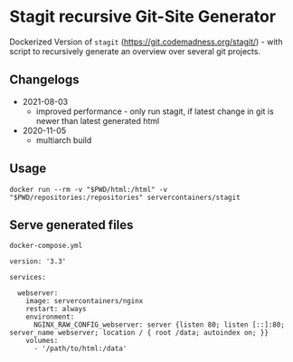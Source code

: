 Stagit recursive Git-Site Generator
=====================================

Dockerized Version of `stagit` (https://git.codemadness.org/stagit/) - with script to recursively generate an overview over several git projects.


## Changelogs

* 2021-08-03
    * improved performance - only run stagit, if latest change in git is newer than latest generated html
* 2020-11-05
    * multiarch build

## Usage

```
docker run --rm -v "$PWD/html:/html" -v "$PWD/repositories:/repositories" servercontainers/stagit
```

## Serve generated files

`docker-compose.yml`

```
version: '3.3'

services:

  webserver:
    image: servercontainers/nginx
    restart: always
    environment:
      NGINX_RAW_CONFIG_webserver: server {listen 80; listen [::]:80; server_name webserver; location / { root /data; autoindex on; }}
    volumes:
      - '/path/to/html:/data'
```
